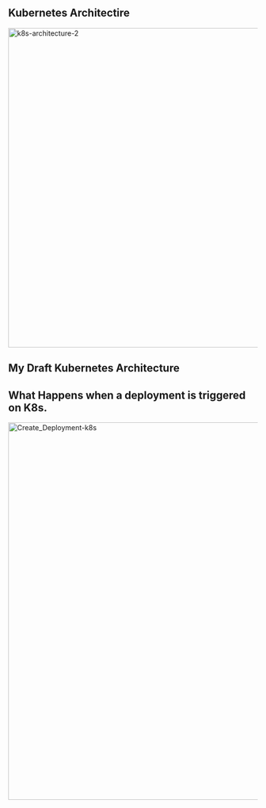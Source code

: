
## Kubernetes Architectire 
<img width="644" alt="k8s-architecture-2" src="https://user-images.githubusercontent.com/24938159/98790586-f48be500-2429-11eb-86a4-3f11affbe195.PNG">

## My Draft Kubernetes Architecture


## What Happens when a deployment is triggered on K8s. 

<img width="761" alt="Create_Deployment-k8s" src="https://user-images.githubusercontent.com/24938159/98790580-f2298b00-2429-11eb-98c7-d05d904412f8.PNG">
